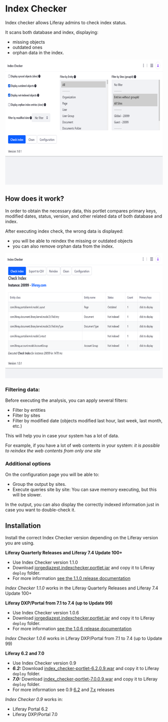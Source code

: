 # Index Checker

Index checker allows Liferay admins to check index status.

It scans both database and index, displaying:
 - missing objects
 - outdated ones
 - orphan data in the index.

<img src="screenshots/index-checker-screenshot_1.png" height="400">

## How does it work?

In order to obtain the necessary data, this portlet compares primary keys, modified dates, status, version, and other related data of both database and index.

After executing index check, the wrong data is displayed:
 - you will be able to reindex the missing or outdated objects
 - you can also remove orphan data from the index.

<img src="screenshots/index-checker-screenshot_2.png" height="400">

### Filtering data:

Before executing the analysis, you can apply several filters:
 - Filter by entities
 - Filter by sites
 - Filter by modified date (objects modified last hour, last week, last month, etc.)

This will help you in case your system has a lot of data.

For example, if you have a lot of web contents in your system: _it is possible to reindex the web contents from only one site_

### Additional options

On the configuration page you will be able to:
 - Group the output by sites.
 - Execute queries site by site: You can save memory executing, but this will be slower.
 
 In the output, you can also display the correctly indexed information just in case you want to double-check it.

## Installation

Install the correct Index Checker version depending on the Liferay version you are using.

**Liferay Quarterly Releases and Liferay 7.4 Update 100+**
   - Use Index Checker version 1.1.0
   - Download [jorgediazest.indexchecker.portlet.jar](https://github.com/jorgediaz-lr/index-checker/releases/download/1.1.0/jorgediazest.indexchecker.portlet.jar) and copy it to Liferay `deploy` folder.
   - For more information [see the 1.1.0 release documentation](https://github.com/jorgediaz-lr/index-checker/releases/tag/1.1.0)

_Index Checker 1.1.0_ works in the Liferay Quarterly Releases and Liferay 7.4 Update 100+

**Liferay DXP/Portal from 7.1 to 7.4 (up to Update 99)**
   - Use Index Checker version 1.0.6
   - Download [jorgediazest.indexchecker.portlet.jar](https://github.com/jorgediaz-lr/index-checker/releases/download/1.0.6/jorgediazest.indexchecker.portlet.jar) and copy it to Liferay `deploy` folder.
   - For more information [see the 1.0.6 release documentation](https://github.com/jorgediaz-lr/index-checker/releases/tag/1.0.6)

_Index Checker 1.0.6_ works in Liferay DXP/Portal from 7.1 to 7.4 (up to Update 99)

**Liferay 6.2 and 7.0**
   - Use Index Checker version 0.9
   - _**6.2:**_ Download [index_checker-portlet-6.2.0.9.war](https://github.com/jorgediaz-lr/index-checker/releases/download/0.9_release_6.2/index_checker-portlet-6.2.0.9.war) and copy it to Liferay `deploy` folder.
   - _**7.0:**_ Download [index_checker-portlet-7.0.0.9.war](https://github.com/jorgediaz-lr/index-checker/releases/download/0.9_release_7.0/index_checker-portlet-7.0.0.9.war) and copy it to Liferay `deploy` folder.
   - For more information see 0.9 [6.2](https://github.com/jorgediaz-lr/index-checker/releases/tag/0.9_release_6.2) and [7.x](https://github.com/jorgediaz-lr/index-checker/releases/tag/0.9_release_7.0) releases

_Index Checker 0.9_ works in:
  - Liferay Portal 6.2
  - Liferay DXP/Portal 7.0
 


